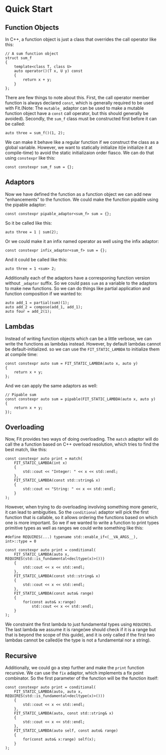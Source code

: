 Quick Start
===========

Function Objects
----------------

In C++, a function object is just a class that overrides the call operator like this:

    // A sum function object
    struct sum_f
    {
        template<class T, class U>
        auto operator()(T x, U y) const
        {
            return x + y;
        }
    };

There are few things to note about this. First, the call operator member function is always declared `const`, which is generally required to be used with Fit.(Note: The `mutable_` adaptor can be used to make a mutable function object have a `const` call operator, but this should generally be avoided). Secondly, the `sum_f` class must be constructed first before it can be called:

    auto three = sum_f()(1, 2);

We can make it behave like a regular function if we construct the class as a global variable. However, we want to statically initialize it(ie initialize it at compile-time) to avoid the static initializaion order fiasco. We can do that using `constexpr` like this:

    const constexpr sum_f sum = {};

Adaptors
--------

Now we have defined the function as a function object we can add new "enhancements" to the function. We could make the function pipable using the pipable adaptor:

    const constexpr pipable_adaptor<sum_f> sum = {};

So it be called like this:

    auto three = 1 | sum(2);

Or we could make it an infix named operator as well using the infix adaptor:

    const constexpr infix_adaptor<sum_f> sum = {};

And it could be called like this:

    auto three = 1 <sum> 2;

Additionally each of the adaptors have a corresponing function version without `_adaptor` suffix. So we could pass `sum` as a variable to the adaptors to make new functions. So we can do things like partial application and function composition if we wanted to:

    auto add_1 = partial(sum)(1);
    auto add_2 = compose(add_1, add_1);
    auto four = add_2(1);

Lambdas
-------

Instead of writing function objects which can be a little verbose, we can write the functions as lambdas instead. However, by default lambdas cannot be default-initialized. so we can use the `FIT_STATIC_LAMBDA` to initialize them at compile time:

    const constexpr auto sum = FIT_STATIC_LAMBDA(auto x, auto y)
    {
        return x + y;
    };

And we can apply the same adaptors as well:

    // Pipable sum
    const constexpr auto sum = pipable(FIT_STATIC_LAMBDA(auto x, auto y)
    {
        return x + y;
    });

Overloading
-----------

Now, Fit provides two ways of doing overloading. The `match` adaptor will do call the a function based on C++ overload resolution, which tries to find the best match, like this:

    const constexpr auto print = match(
        FIT_STATIC_LAMBDA(int x)
        {
            std::cout << "Integer: " << x << std::endl;
        },
        FIT_STATIC_LAMBDA(const std::string& x)
        {
            std::cout << "String: " << x << std::endl;
        }
    );

However, when trying to do overloading involving something more generic, it can lead to ambiguities. So the `conditional` adaptor will pick the first function that is callable, so it allows ordering the functions based on which one is more important. So we if we wanted to write a function to print types primitive types as well as ranges we could write something like this:

    #define REQUIRES(...) typename std::enable_if<(__VA_ARGS__), int>::type = 0

    const constexpr auto print = conditional(
        FIT_STATIC_LAMBDA(auto x, REQUIRES(std::is_fundamental<decltype(x)>()))
        {
            std::cout << x << std::endl;
        },
        FIT_STATIC_LAMBDA(const std::string& x)
        {
            std::cout << x << std::endl;
        },
        FIT_STATIC_LAMBDA(const auto& range)
        {
            for(const auto& x:range) 
                std::cout << x << std::endl;
        }
    );

We constraint the first lambda to just fundamental types using `REQUIRES`. The last lambda we assume it is range(we should check if it is a range but that is beyond the scope of this guide), and it is only called if the first two lambdas cannot be called(ie the type is not a fundamental nor a string).

Recursive
---------

Additionally, we could go a step further and make the `print` function recursive. We can use the `fix` adaptor, which implements a fix point combinator. So the first parameter of the function will be the function itself:

    const constexpr auto print = conditional(
        FIT_STATIC_LAMBDA(auto, auto x, REQUIRES(std::is_fundamental<decltype(x)>()))
        {
            std::cout << x << std::endl;
        },
        FIT_STATIC_LAMBDA(auto, const std::string& x)
        {
            std::cout << x << std::endl;
        },
        FIT_STATIC_LAMBDA(auto self, const auto& range)
        {
            for(const auto& x:range) self(x);
        }
    );

